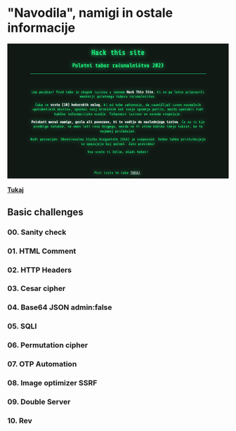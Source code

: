 # "Navodila", namigi in ostale informacije

![mainpage](/guides/images/start.png)

[**Tukaj**](/guides/chall0.md)

## Basic challenges

### 00. Sanity check

### 01. HTML Comment

### 02. HTTP Headers

### 03. Cesar cipher

### 04. Base64 JSON admin:false

### 05. SQLI

### 06. Permutation cipher

### 07. OTP Automation

### 08. Image optimizer SSRF

### 09. Double Server

### 10. Rev